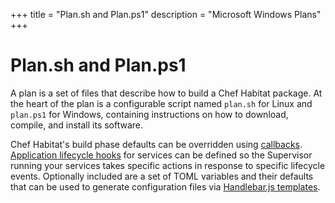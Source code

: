+++
title = "Plan.sh and Plan.ps1"
description = "Microsoft Windows Plans"
+++

# <a name="glossary-plan" id="glossary-plan" data-magellan-target="glossary-plan" type="anchor">Plan.sh and Plan.ps1</a>

A plan is a set of files that describe how to build a Chef Habitat package. At the heart of the plan is a configurable script named `plan.sh` for Linux and `plan.ps1` for Windows, containing instructions on how to download, compile, and install its software.

Chef Habitat's build phase defaults can be overridden using [callbacks](/docs/reference/#reference-callbacks). [Application lifecycle hooks](/docs/reference/#reference-hooks) for services can be defined so the Supervisor running your services takes specific actions in response to specific lifecycle events. Optionally included are a set of TOML variables and their defaults that can be used to generate configuration files via [Handlebar.js templates](/docs/reference/#handlebars-helpers).
